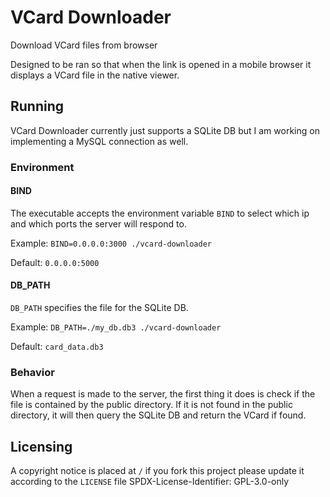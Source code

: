 # VCard Downloader
Download VCard files from browser
  
Designed to be ran so that when the link is opened in a mobile browser it displays a VCard file in the native viewer.
## Running
VCard Downloader currently just supports a SQLite DB but I am working on implementing a MySQL connection as well.
### Environment
#### BIND
The executable accepts the environment variable `BIND` to select which ip and which ports the server will respond to. 
  
Example: `BIND=0.0.0.0:3000 ./vcard-downloader`
  
Default: `0.0.0.0:5000`
#### DB_PATH
`DB_PATH` specifies the file for the SQLite DB.
  
Example: `DB_PATH=./my_db.db3 ./vcard-downloader`
  
Default: `card_data.db3`
### Behavior
When a request is made to the server, the first thing it does is check if the file is contained by the public directory. If it is not found in the public directory, it will then query the SQLite DB and return the VCard if found.

## Licensing 
A copyright notice is placed at `/` if you fork this project please update it according to the `LICENSE` file
SPDX-License-Identifier: GPL-3.0-only

